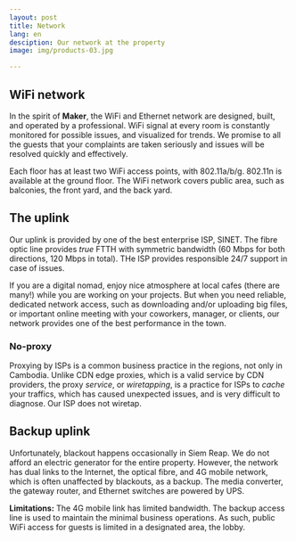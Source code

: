```yaml
---
layout: post
title: Network
lang: en
desciption: Our network at the property
image: img/products-03.jpg

---
```


## WiFi network

In the spirit of <strong>Maker</strong>, the WiFi and Ethernet network
are designed, built, and operated by a professional. WiFi signal at every
room is constantly monitored for possible issues, and visualized for
trends. We promise to all the guests that your complaints are taken
seriously and issues will be resolved quickly and effectively.

Each floor has at least two WiFi access points, with 802.11a/b/g. 802.11n is
available at the ground floor. The WiFi network covers public area, such as
balconies, the front yard, and the back yard.

## The uplink

Our uplink is provided by one of the best enterprise ISP, SINET. The fibre
optic line provides <em>true</em> FTTH with symmetric bandwidth (60 Mbps for
both directions, 120 Mbps in total). THe ISP provides responsible 24/7
support in case of issues.

If you are a digital nomad, enjoy nice atmosphere at local cafes (there are
many!) while you are working on your projects. But when you need reliable,
dedicated network access, such as downloading and/or uploading big files, or
important online meeting with your coworkers, manager, or clients, our network
provides one of the best performance in the town.

### No-proxy

Proxying by ISPs is a common business practice in the regions, not only in
Cambodia. Unlike CDN edge proxies, which is a valid service by CDN providers,
the proxy _service_, or _wiretapping_, is a practice for ISPs to _cache_ your
traffics, which has caused unexpected issues, and is very difficult to
diagnose. Our ISP does not wiretap.

## Backup uplink

Unfortunately, blackout happens occasionally in Siem Reap. We do not
afford an electric generator for the entire property. However, the
network has dual links to the Internet, the optical fibre, and 4G mobile
network, which is often unaffected by blackouts, as a backup. The media
converter, the gateway router, and Ethernet switches are powered by UPS.

<strong>Limitations:</strong> The 4G mobile link has limited bandwidth. The
backup access line is used to maintain the minimal business operations. As
such, public WiFi access for guests is limited in a designated area, the
lobby.

